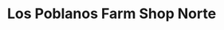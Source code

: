 ---
title: "Los Poblanos Farm Shop Norte"
url: /santa-fe/los-poblanos-farm-shop-norte/
shop: Andenken
---